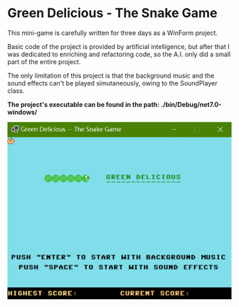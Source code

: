 # Green Delicious - The Snake Game 

This mini-game is carefully written for three days as a WinForm project.

Basic code of the project is provided by artificial intelligence, but after that
I was dedicated to enriching and refactoring code, so the A.I. only did a small
part of the entire project.

The only limitation of this project is that the background music and the sound
effects can't be played simutaneously, owing to the SoundPlayer class.

__The project's executable can be found in the path: ./bin/Debug/net7.0-windows/__

![](title_screen.png)
